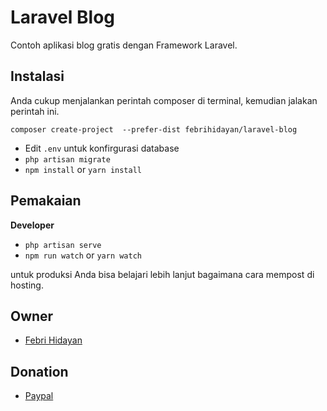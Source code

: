 # Laravel Blog
Contoh aplikasi blog gratis dengan Framework Laravel.

## Instalasi
Anda cukup menjalankan perintah composer di terminal, kemudian jalakan perintah ini.

```
composer create-project  --prefer-dist febrihidayan/laravel-blog
```
- Edit `.env` untuk konfirgurasi database
- `php artisan migrate`
- `npm install` or `yarn install`

## Pemakaian
**Developer**
- `php artisan serve`
- `npm run watch` or `yarn watch`

untuk produksi Anda bisa belajari lebih lanjut bagaimana cara mempost di hosting.

## Owner
- [Febri Hidayan](https://github.com/febrihidayan)

## Donation
- [Paypal](https://paypal.me/febrihidayan)